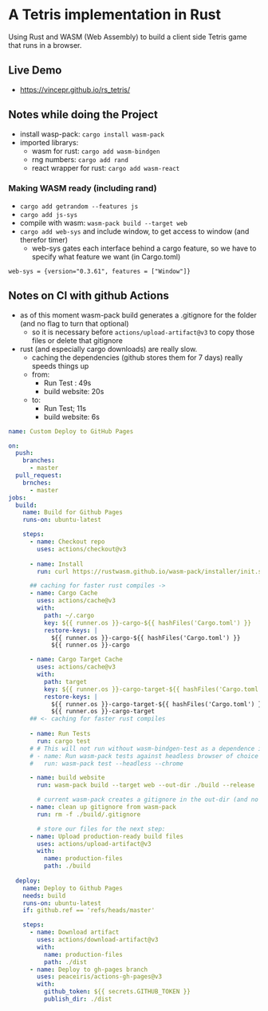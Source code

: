 # A Tetris implementation in Rust
Using Rust and WASM (Web Assembly) to build a client side Tetris game that runs in a browser.

## Live Demo
- https://vincepr.github.io/rs_tetris/

## Notes while doing the Project
- install wasp-pack: `cargo install wasm-pack`
- imported librarys: 
    - wasm for rust: `cargo add wasm-bindgen`
    - rng numbers: `cargo add rand`
    - react wrapper for rust: `cargo add wasm-react`


### Making WASM ready (including rand)
- `cargo add getrandom --features js`
- `cargo add js-sys`
- compile with wasm: `wasm-pack build --target web`
- `cargo add web-sys` and include window, to get access to window (and therefor timer) 
    - web-sys gates each interface behind a cargo feature, so we have to specify what feature we want (in Cargo.toml)
```
web-sys = {version="0.3.61", features = ["Window"]}
```

## Notes on CI with github Actions
- as of this moment wasm-pack build generates a .gitignore for the folder (and no flag to turn that optional)
    - so it is necessary before `actions/upload-artifact@v3` to copy those files or delete that gitignore
- rust (and especially cargo downloads) are really slow.
    - caching the dependencies (github stores them for 7 days) really speeds things up
    - from:
        - Run Test : 49s
        - build website: 20s
    - to:
        - Run Test; 11s
        - build website: 6s
```yml
name: Custom Deploy to GitHub Pages

on:
  push:
    branches:
      - master
  pull_request:
    brnches:
      - master
jobs:
  build:
    name: Build for Github Pages
    runs-on: ubuntu-latest

    steps:
      - name: Checkout repo
        uses: actions/checkout@v3
      
      - name: Install
        run: curl https://rustwasm.github.io/wasm-pack/installer/init.sh -sSf | sh

      ## caching for faster rust compiles ->
      - name: Cargo Cache
        uses: actions/cache@v3
        with:
          path: ~/.cargo
          key: ${{ runner.os }}-cargo-${{ hashFiles('Cargo.toml') }}
          restore-keys: |
            ${{ runner.os }}-cargo-${{ hashFiles('Cargo.toml') }}
            ${{ runner.os }}-cargo

      - name: Cargo Target Cache
        uses: actions/cache@v3
        with:
          path: target
          key: ${{ runner.os }}-cargo-target-${{ hashFiles('Cargo.toml') }}
          restore-keys: |
            ${{ runner.os }}-cargo-target-${{ hashFiles('Cargo.toml') }}
            ${{ runner.os }}-cargo-target
      ## <- caching for faster rust compiles
        
      - name: Run Tests
        run: cargo test
      # # This will not run without wasm-bindgen-test as a dependence in Cargo.toml
      # - name: Run wasm-pack tests against headless browser of choice
      #   run: wasm-pack test --headless --chrome

      - name: build website
        run: wasm-pack build --target web --out-dir ./build --release

        # current wasm-pack creates a gitignore in the out-dir (and no flag to turn that off):
      - name: clean up gitignore from wasm-pack   
        run: rm -f ./build/.gitignore

        # store our files for the next step:
      - name: Upload production-ready build files
        uses: actions/upload-artifact@v3
        with:
          name: production-files
          path: ./build
      
  deploy:
    name: Deploy to Github Pages
    needs: build
    runs-on: ubuntu-latest
    if: github.ref == 'refs/heads/master'

    steps:
      - name: Download artifact
        uses: actions/download-artifact@v3
        with:
          name: production-files
          path: ./dist
      - name: Deploy to gh-pages branch
        uses: peaceiris/actions-gh-pages@v3
        with:
          github_token: ${{ secrets.GITHUB_TOKEN }}
          publish_dir: ./dist
```